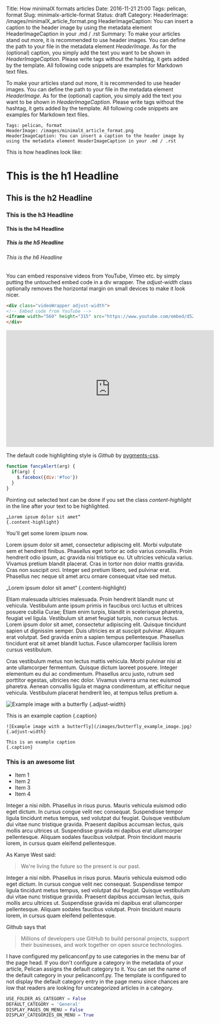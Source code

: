 Title: How minimalX formats articles
Date: 2016-11-21 21:00
Tags: pelican, format
Slug: minimalx-article-format
Status: draft
Category:
HeaderImage: /images/minimalX_article_format.png
HeaderImageCaption: You can insert a caption to the header image by using the metadata element HeaderImageCaption in your .md / .rst
Summary: To make your articles stand out more, it is recommended to use header images. You can define the path to your file in the metadata element _HeaderImage_. As for the (optional) caption, you simply add the text you want to be shown in _HeaderImageCaption_. Please write tags without the hashtag, it gets added by the template. All following code snippets are examples for Markdown text files.

<!-- Credits for the background pattern of the header image: http://subtlepatterns.com -->

To make your articles stand out more, it is recommended to use header images. You can define the path to your file in the metadata element _HeaderImage_. As for the (optional) caption, you simply add the text you want to be shown in _HeaderImageCaption_. Please write tags without the hashtag, it gets added by the template. All following code snippets are examples for Markdown text files.

```
Tags: pelican, format
HeaderImage: /images/minimalX_article_format.png
HeaderImageCaption: You can insert a caption to the header image by using the metadata element HeaderImageCaption in your .md / .rst
```

This is how headlines look like:

# This is the h1 Headline
## This is the h2 Headline
### This is the h3 Headline
#### This is the h4 Headline
##### This is the h5 Headline
###### This is the h6 Headline


You can embed responsive videos from YouTube, Vimeo etc. by simply putting the untouched embed code in a div wrapper. The _adjust-width_ class optionally removes the horizontal margin on small devices to make it look nicer.


```html
<div class="videoWrapper adjust-width">
<!-- Embed code from YouTube -->
<iframe width="560" height="315" src="https://www.youtube.com/embed/d5ZOpQ5o2Ns" frameborder="0" allowfullscreen></iframe>
</div>
```


<div class="videoWrapper adjust-width">
<iframe width="560" height="315" src="https://www.youtube.com/embed/d5ZOpQ5o2Ns" frameborder="0" allowfullscreen></iframe>
</div>

The default code highlighting style is _Github_ by [pygments-css](https://github.com/richleland/pygments-css).

```javascript
function fancyAlert(arg) {
  if(arg) {
    $.facebox({div:'#foo'})
  }
}
```

Pointing out selected text can be done if you set the class _content-highlight_ in the line after your text to be highlighted.

```
„Lorem ipsum dolor sit amet“
{.content-highlight}
```

You'll get some lorem ipsum now.


Lorem ipsum dolor sit amet, consectetur adipiscing elit. Morbi vulputate sem et hendrerit finibus. Phasellus eget tortor ac odio varius convallis. Proin hendrerit odio ipsum, ac gravida nisi tristique eu. Ut ultricies vehicula varius. Vivamus pretium blandit placerat. Cras in tortor non dolor mattis gravida. Cras non suscipit orci. Integer sed pretium libero, sed pulvinar erat. Phasellus nec neque sit amet arcu ornare consequat vitae sed metus.


„Lorem ipsum dolor sit amet“
{.content-highlight}

Etiam malesuada ultricies malesuada. Proin hendrerit blandit nunc ut vehicula. Vestibulum ante ipsum primis in faucibus orci luctus et ultrices posuere cubilia Curae; Etiam enim turpis, blandit in scelerisque pharetra, feugiat vel ligula. Vestibulum sit amet feugiat turpis, non cursus lectus. Lorem ipsum dolor sit amet, consectetur adipiscing elit. Quisque tincidunt sapien ut dignissim semper. Duis ultricies ex at suscipit pulvinar. Aliquam erat volutpat. Sed gravida enim a sapien tempus pellentesque. Phasellus tincidunt erat sit amet blandit luctus. Fusce ullamcorper facilisis lorem cursus vestibulum.


Cras vestibulum metus non lectus mattis vehicula. Morbi pulvinar nisi at ante ullamcorper fermentum. Quisque dictum laoreet posuere. Integer elementum eu dui ac condimentum. Phasellus arcu justo, rutrum sed porttitor egestas, ultricies nec dolor. Vivamus viverra urna nec euismod pharetra. Aenean convallis ligula et magna condimentum, at efficitur neque vehicula. Vestibulum placerat hendrerit leo, at tempus tellus pretium a.

![Example image with a butterfly](/images/butterfly_example_image.jpg)
{.adjust-width}

This is an example caption
{.caption}

```
![Example image with a butterfly](/images/butterfly_example_image.jpg)
{.adjust-width}

This is an example caption
{.caption}
```

### This is an awesome list

- Item 1
- Item 2
- Item 3
- Item 4


Integer a nisi nibh. Phasellus in risus purus. Mauris vehicula euismod odio eget dictum. In cursus congue velit nec consequat. Suspendisse tempor ligula tincidunt metus tempus, sed volutpat dui feugiat. Quisque vestibulum dui vitae nunc tristique gravida. Praesent dapibus accumsan lectus, quis mollis arcu ultrices ut. Suspendisse gravida mi dapibus erat ullamcorper pellentesque. Aliquam sodales faucibus volutpat. Proin tincidunt mauris lorem, in cursus quam eleifend pellentesque.


As Kanye West said:

> We're living the future so
> the present is our past.


Integer a nisi nibh. Phasellus in risus purus. Mauris vehicula euismod odio eget dictum. In cursus congue velit nec consequat. Suspendisse tempor ligula tincidunt metus tempus, sed volutpat dui feugiat. Quisque vestibulum dui vitae nunc tristique gravida. Praesent dapibus accumsan lectus, quis mollis arcu ultrices ut. Suspendisse gravida mi dapibus erat ullamcorper pellentesque. Aliquam sodales faucibus volutpat. Proin tincidunt mauris lorem, in cursus quam eleifend pellentesque.


Github says that

>Millions of developers use GitHub to build personal projects, support their businesses, and work together on open source technologies.

I have configured my pelicanconf.py to use categories in the menu bar of the page head. If you don't configure a category in the metadata of your article, Pelican assigns the default category to it. You can set the name of the default category in your pelicanconf.py. The template is configured to not display the default category entry in the page menu since chances are low that readers are looking for uncategorized articles in a category.

```Python
USE_FOLDER_AS_CATEGORY = False
DEFAULT_CATEGORY = 'General'
DISPLAY_PAGES_ON_MENU = False
DISPLAY_CATEGORIES_ON_MENU = True
```
